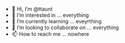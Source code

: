 - 👋 Hi, I’m @ttaunt
- 👀 I’m interested in ... everything
- 🌱 I’m currently learning ... eveyrthing
- 💞️ I’m looking to collaborate on ... everything
- 📫 How to reach me ... nowhere

<!---
ttaunt/ttaunt is a ✨ special ✨ repository because its `README.md` (this file) appears on your GitHub profile.
You can click the Preview link to take a look at your changes.
--->
